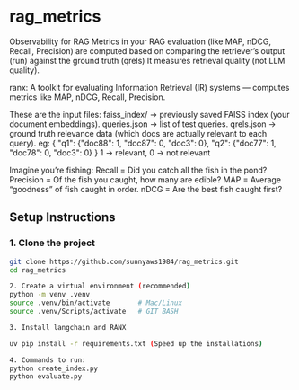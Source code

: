 # rag_metrics
Observability for RAG
Metrics in your RAG evaluation (like MAP, nDCG, Recall, Precision) are computed based on comparing the retriever’s output (run) against the ground truth (qrels)
It measures retrieval quality (not LLM quality).

ranx: A toolkit for evaluating Information Retrieval (IR) systems — computes metrics like MAP, nDCG, Recall, Precision.

These are the input files:
faiss_index/ → previously saved FAISS index (your document embeddings).
queries.json → list of test queries.
qrels.json → ground truth relevance data (which docs are actually relevant to each query).
eg:
{
  "q1": {"doc88": 1, "doc87": 0, "doc3": 0},
  "q2": {"doc77": 1, "doc78": 0, "doc3": 0}
}
1 → relevant, 0 → not relevant

Imagine you’re fishing:
Recall = Did you catch all the fish in the pond?
Precision = Of the fish you caught, how many are edible?
MAP = Average “goodness” of fish caught in order.
nDCG = Are the best fish caught first?


## Setup Instructions

### 1. Clone the project
```bash
git clone https://github.com/sunnyaws1984/rag_metrics.git
cd rag_metrics

2. Create a virtual environment (recommended)
python -m venv .venv
source .venv/bin/activate       # Mac/Linux
source .venv/Scripts/activate   # GIT BASH

3. Install langchain and RANX

uv pip install -r requirements.txt (Speed up the installations)

4. Commands to run:
python create_index.py
python evaluate.py